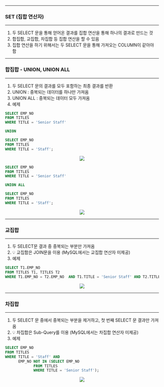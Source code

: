 -----
### SET (집합 연산자)
-----
1. 두 SELECT 문을 통해 얻어온 결과를 집합 연산을 통해 하나의 결과로 만드는 것
2. 합집합, 교집합, 차집합 등 집합 연산을 할 수 있음
3. 집합 연산을 하기 위해서는 두 SELECT 문을 통해 가져오는 COLUMN이 같아야 함

-----
### 합집합 - UNION, UNION ALL
-----
1. 두 SELECT 문의 결과를 모두 포함하는 최종 결과를 반환
2. UNION : 중복되는 데이터를 하나만 가져옴
3. UNION ALL : 중복되는 데이터 모두 가져옴
4. 예제
```sql
SELECT EMP_NO
FROM TITLES
WHERE TITLE = 'Senior Staff'

UNION

SELECT EMP_NO
FROM TITLES
WHERE TITLE = 'Staff';
```
<div align="center">
<img src="https://github.com/sooyounghan/Data-Base/assets/34672301/41c806a1-e708-418e-8694-6db5a6c2b4e6">
</div>

```sql
SELECT EMP_NO
FROM TITLES
WHERE TITLE = 'Senior Staff'

UNION ALL

SELECT EMP_NO
FROM TITLES
WHERE TITLE = 'Staff';
```
<div align="center">
<img src="https://github.com/sooyounghan/Data-Base/assets/34672301/d184396f-12d6-4110-b9d7-188726cf42d8">
</div>

-----
### 교집합
-----
1. 두 SELECT문 결과 중 중복되는 부분만 가져옴
2. 💡 교집함은 JOIN문을 이용 (MySQL에서는 교집합 연산자 미제공)
3. 예제
```sql
SELECT T1.EMP_NO
FROM TITLES T1, TITLES T2
WHERE T1.EMP_NO = T2.EMP_NO  AND T1.TITLE = 'Senior Staff' AND T2.TITLE = 'Staff';
```
<div align="center">
<img src="https://github.com/sooyounghan/Data-Base/assets/34672301/e0398580-bfeb-4bbf-a2d6-934ced58a8f6">
</div>

-----
### 차집합
-----
1. 두 SELECT 문 중에서 중복되는 부분을 제거하고, 첫 번째 SELECT 문 결과만 가져옴
2. 💡 차집합은 Sub-Query를 이용 (MySQL에서는 차집합 연산자 미제공)
3. 예제
```sql
SELECT EMP_NO
FROM TITLES
WHERE TITLE = 'Staff' AND 
      EMP_NO NOT IN (SELECT EMP_NO
		     FROM TITLES
		     WHERE TITLE = 'Senior Staff');
```
<div align="center">
<img src="https://github.com/sooyounghan/Data-Base/assets/34672301/a7b52a71-b231-4571-95d0-745ff7a37add">
</div>

